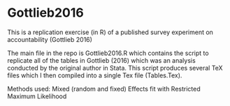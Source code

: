 # Gottlieb2016
This is a replication exercise (in R) of a published survey experiment on accountability (Gottlieb 2016)

The main file in the repo is Gottlieb2016.R which contains the script to replicate all of the tables in Gottlieb (2016) which was an analysis conducted by the original author in Stata. This script produces several TeX files which I then compiled into a single Tex file (Tables.Tex).


Methods used:
Mixed (random and fixed) Effects fit with Restricted Maximum Likelihood


